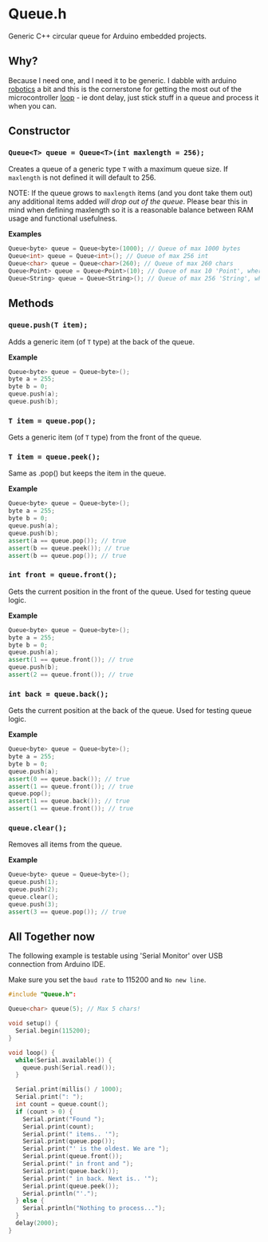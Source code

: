 # Queue.h

Generic C++ circular queue for Arduino embedded projects.

## Why?

Because I need one, and I need it to be generic. I dabble with arduino [robotics](https://github.com/sdesalas/robotics) a bit and this is the cornerstone for getting the most out of the microcontroller [loop](https://www.arduino.cc/en/reference/loop) - ie dont delay, just stick stuff in a queue and process it when you can.

## Constructor

### `Queue<T> queue = Queue<T>(int maxlength = 256);`

Creates a queue of a generic type `T` with a maximum queue size. If `maxlength` is not defined it will default to 256.

NOTE: If the queue grows to `maxlength` items (and you dont take them out) any additional items added *will drop out of the queue*.
Please bear this in mind when defining maxlength so it is a reasonable balance between RAM usage and functional usefulness.

**Examples**

```cpp
Queue<byte> queue = Queue<byte>(1000); // Queue of max 1000 bytes
Queue<int> queue = Queue<int>(); // Queue of max 256 int
Queue<char> queue = Queue<char>(260); // Queue of max 260 chars
Queue<Point> queue = Queue<Point>(10); // Queue of max 10 'Point', where 'Point' is a struct 
Queue<String> queue = Queue<String>(); // Queue of max 256 'String', where 'String' is a class
```

## Methods

### `queue.push(T item);`

Adds a generic item (of `T` type) at the back of the queue.

**Example**

```cpp
Queue<byte> queue = Queue<byte>();
byte a = 255;
byte b = 0;
queue.push(a);
queue.push(b);
```

### `T item = queue.pop();`

Gets a generic item (of `T` type) from the front of the queue. 

### `T item = queue.peek();`

Same as .pop() but keeps the item in the queue.

**Example**

```cpp
Queue<byte> queue = Queue<byte>(); 
byte a = 255;
byte b = 0;
queue.push(a);
queue.push(b);
assert(a == queue.pop()); // true
assert(b == queue.peek()); // true
assert(b == queue.pop()); // true
```

### `int front = queue.front();`

Gets the current position in the front of the queue. Used for testing queue logic.

**Example**

```cpp
Queue<byte> queue = Queue<byte>(); 
byte a = 255;
byte b = 0;
queue.push(a);
assert(1 == queue.front()); // true
queue.push(b);
assert(2 == queue.front()); // true
```

### `int back = queue.back();`

Gets the current position at the back of the queue. Used for testing queue logic.

**Example**

```cpp
Queue<byte> queue = Queue<byte>(); 
byte a = 255;
byte b = 0;
queue.push(a);
assert(0 == queue.back()); // true
assert(1 == queue.front()); // true
queue.pop();
assert(1 == queue.back()); // true
assert(1 == queue.front()); // true
```

### `queue.clear();`

Removes all items from the queue.

**Example**

```cpp
Queue<byte> queue = Queue<byte>(); 
queue.push(1);
queue.push(2);
queue.clear();
queue.push(3);
assert(3 == queue.pop()); // true
```

## All Together now

The following example is testable using 'Serial Monitor' over USB connection from Arduino IDE.

Make sure you set the `baud rate` to 115200 and `No new line`.

```cpp
#include "Queue.h":

Queue<char> queue(5); // Max 5 chars!

void setup() {
  Serial.begin(115200);
}

void loop() {
  while(Serial.available()) {
    queue.push(Serial.read());
  }

  Serial.print(millis() / 1000);
  Serial.print(": ");
  int count = queue.count();
  if (count > 0) {
    Serial.print("Found ");
    Serial.print(count);
    Serial.print(" items.. '");
    Serial.print(queue.pop());
    Serial.print("' is the oldest. We are ");
    Serial.print(queue.front());
    Serial.print(" in front and ");
    Serial.print(queue.back());
    Serial.print(" in back. Next is.. '");
    Serial.print(queue.peek());
    Serial.println("'.");
  } else {
    Serial.println("Nothing to process..."); 
  }
  delay(2000);
}
```
